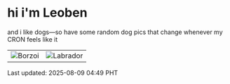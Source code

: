 # hi i'm Leoben

and i like dogs—so have some random dog pics that change whenever my CRON feels like it

|  |  |
|--------|----------|
| ![Borzoi](https://random-dog-vercel.vercel.app/api/random-borzoi?v=1754686166) | ![Labrador](https://random-dog-vercel.vercel.app/api/random-labrador?v=1754686166) |

Last updated: 2025-08-09 04:49 PHT
